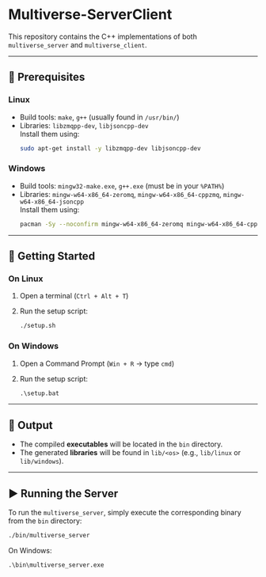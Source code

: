 # Multiverse-ServerClient

This repository contains the C++ implementations of both `multiverse_server` and `multiverse_client`.

---

## 🔧 Prerequisites

### Linux

- Build tools: `make`, `g++` (usually found in `/usr/bin/`)
- Libraries: `libzmqpp-dev`, `libjsoncpp-dev`  
  Install them using:  
  ```bash
  sudo apt-get install -y libzmqpp-dev libjsoncpp-dev
  ```

### Windows

- Build tools: `mingw32-make.exe`, `g++.exe` (must be in your `%PATH%`)
- Libraries: `mingw-w64-x86_64-zeromq`, `mingw-w64-x86_64-cppzmq`, `mingw-w64-x86_64-jsoncpp`  
  Install them using:
  ```bash
  pacman -Sy --noconfirm mingw-w64-x86_64-zeromq mingw-w64-x86_64-cppzmq mingw-w64-x86_64-jsoncpp
  ```

---

## 🚀 Getting Started

### On Linux

1. Open a terminal (`Ctrl + Alt + T`)
2. Run the setup script:

   ```bash
   ./setup.sh
   ```

### On Windows

1. Open a Command Prompt (`Win + R` → type `cmd`)
2. Run the setup script:

   ```cmd
   .\setup.bat
   ```

---

## 📂 Output

- The compiled **executables** will be located in the `bin` directory.
- The generated **libraries** will be found in `lib/<os>` (e.g., `lib/linux` or `lib/windows`).

---

## ▶️ Running the Server

To run the `multiverse_server`, simply execute the corresponding binary from the `bin` directory:

```bash
./bin/multiverse_server
```

On Windows:

```cmd
.\bin\multiverse_server.exe
```
